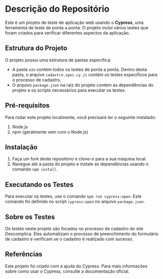 # Descrição do Repositório

Este é um projeto de teste de aplicação web usando o **Cypress**, uma ferramenta de teste de ponta a ponta. O projeto inclui vários testes que foram criados para verificar diferentes aspectos da aplicação.

## Estrutura do Projeto

O projeto possui uma estrutura de pastas específica:

- A pasta `e2e` contém todos os testes de ponta a ponta. Dentro desta pasta, o arquivo `cadastro.spec.cy.js` contém os testes específicos para o processo de cadastro.
- O arquivo `package.json` na raiz do projeto contém as dependências do projeto e os scripts necessários para executar os testes.

## Pré-requisitos

Para rodar este projeto localmente, você precisará ter o seguinte instalado:

1. Node.js
2. npm (geralmente vem com o Node.js)

## Instalação

1. Faça um fork deste repositório e clone-o para a sua máquina local.
2. Navegue até a pasta do projeto e instale as dependências usando o comando `npm install`.

## Executando os Testes

Para executar os testes, use o comando `npm run cypress:open`. Este comando foi definido no script `cypress:open` no arquivo `package.json`.

## Sobre os Testes

Os testes neste projeto são focados no processo de cadastro do site Descomplica. Eles automatizam o processo de preenchimento do formulário de cadastro e verificam se o cadastro é realizado com sucesso.

## Referências

Este projeto foi criado com a ajuda do Cypress. Para mais informações sobre como usar o Cypress, consulte a documentação oficial.
